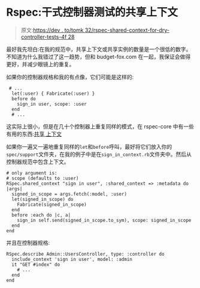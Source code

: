 # Rspec:干式控制器测试的共享上下文

> 原文:[https://dev . to/tomk 32/rspec-shared-context-for-dry-controller-tests-4f 28](https://dev.to/tomk32/rspec-shared-context-for-dry-controller-tests-4f28)

最好我先坦白:在我的规范中，共享上下文或共享实例的数量是一个很低的数字。不知道为什么我错过了这一趋势，但和 budget-fox.com 在一起，我保证会做得更好，并减少眼镜上的重复。

如果你的控制器规格和我的有点像，它们可能是这样的:

```
 # ...
  let(:user) { Fabricate(:user) }
  before do
    sign_in user, scope: :user
  end
  # ... 
```

这实际上很小，但是在几十个控制器上重复同样的模式，在 rspec-core 中有一些有用的东西:[共享
上下文](https://relishapp.com/rspec/rspec-core/docs/example-groups/shared-context)

如果你一遍又一遍地重复同样的`let`和`before`呼叫，最好将它们放入你的`spec/support`文件夹，在我的例子中是在`sign_in_context.rb`文件夹中。然后从控制器规范中包含上下文。

```
# only argument is:
# scope (defaults to :user)
RSpec.shared_context "sign in user", :shared_context => :metadata do |args|
  signed_in_scope = args.fetch(:model, :user)
  let(signed_in_scope) do
    Fabricate(signed_in_scope)
  end
  before :each do |c, a|
    sign_in self.send(signed_in_scope.to_sym), scope: signed_in_scope
  end
end 
```

并且在控制器规格:

```
RSpec.describe Admin::UsersController, type: :controller do
  include_context 'sign in user', model: :admin
  it "GET #index" do
    # ...
  end
end 
```